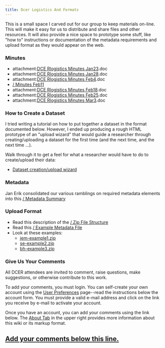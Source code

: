 ```yaml
---
title: Dcer Logistics And Formats
---
```

This is a small space I carved out for our group to keep materials on-line.  This will make it easy for us to distribute and share
files and other resources.  It will also provide a nice space to prototype some stuff, like "how to" instructions or documentation
of the metadata requirements and upload format as they would appear on the web.

### Minutes 

* attachment:[DCE Rlogistics Minutes Jan23](DCERlogisticsMinutesJan23.html).doc
* attachment:[DCE Rlogistics Minutes Jan28](DCERlogisticsMinutesJan28.html).doc
* attachment:[DCE Rlogistics Minutes Feb4](DCERlogisticsMinutesFeb4.html).doc
* [/ Minutes Feb11](/MinutesFeb11.html)
* attachment:[DCE Rlogistics Minutes Feb18](DCERlogisticsMinutesFeb18.html).doc
* attachment:[DCE Rlogistics Minutes Feb25](DCERlogisticsMinutesFeb25.html).doc
* attachment:[DCE Rlogistics Minutes Mar3](DCERlogisticsMinutesMar3.html).doc

### How to Create a Dataset 

I tried writing a tutorial on how to put together a dataset in the format documented below.  However, I ended up producing a rough HTML prototype of an "upload wizard" that would guide a researcher through creating/uploading a dataset for the first time (and the next time, and the next time ...).

Walk through it to get a feel for what a researcher would have to do to create/upload their data:

* [Dataset creation/upload wizard](http://web-cat.cs.vt.edu/dcer/)

### Metadata 

Jan Erik consolidated our various ramblings on required metadata elements into this [/ Metadata Summary](/MetadataSummary.html)

### Upload Format 

* Read this description of the [/ Zip File Structure](/ZipFileStructure.html)
* Read this [/ Example Metadata File](/ExampleMetadataFile.html)
* Look at these examples:
  * <a href="attachments/jem-example1.zip">jem-example1.zip</a>
  * <a href="attachments/se-example2.zip">se-example2.zip</a>
  * <a href="attachments/bh-example3.zip">bh-example3.zip</a>

### Give Us Your Comments 

All DCER attendees are invited to comment, raise questions, make suggestions, or otherwise contribute to this work.

To add your comments, you must login.  You can self-create your own account using the [User Preferences](UserPreferences.html) page--read the instructions below the account form.  You must provide a valid e-mail address and click on the link you receive by e-mail to activate your account.

Once you have an account, you can add your comments using the link below.  The [About Tab](http:AboutThisWiki) in the upper right provides more information about this wiki or its markup format.

[Add your comments below this line.](http:DcerLogisticsAndFormats?action=edit)
----
